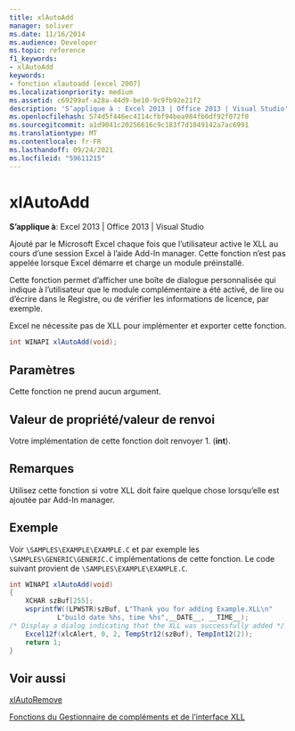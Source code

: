 ```yaml
---
title: xlAutoAdd
manager: soliver
ms.date: 11/16/2014
ms.audience: Developer
ms.topic: reference
f1_keywords:
- xlAutoAdd
keywords:
- fonction xlautoadd [excel 2007]
ms.localizationpriority: medium
ms.assetid: c69299af-a28a-44d9-be10-9c9fb92e21f2
description: 'S’applique à : Excel 2013 | Office 2013 | Visual Studio'
ms.openlocfilehash: 574d5f446ec4114cfbf94bea984fb0df92f072f0
ms.sourcegitcommit: a1d9041c20256616c9c183f7d1049142a7ac6991
ms.translationtype: MT
ms.contentlocale: fr-FR
ms.lasthandoff: 09/24/2021
ms.locfileid: "59611215"
---
```

# <a name="xlautoadd"></a>xlAutoAdd

 **S’applique à**: Excel 2013 | Office 2013 | Visual Studio 
  
Ajouté par le Microsoft Excel chaque fois que l’utilisateur active le XLL au cours d’une session Excel à l’aide Add-In manager. Cette fonction n’est pas appelée lorsque Excel démarre et charge un module préinstallé.
  
Cette fonction permet d’afficher une boîte de dialogue personnalisée qui indique à l’utilisateur que le module complémentaire a été activé, de lire ou d’écrire dans le Registre, ou de vérifier les informations de licence, par exemple.
  
Excel ne nécessite pas de XLL pour implémenter et exporter cette fonction.
  
```cs
int WINAPI xlAutoAdd(void);
```

## <a name="parameters"></a>Paramètres

Cette fonction ne prend aucun argument.
  
## <a name="property-valuereturn-value"></a>Valeur de propriété/valeur de renvoi

Votre implémentation de cette fonction doit renvoyer 1. (**int**).
  
## <a name="remarks"></a>Remarques

Utilisez cette fonction si votre XLL doit faire quelque chose lorsqu’elle est ajoutée par Add-In manager.
  
## <a name="example"></a>Exemple

Voir  `\SAMPLES\EXAMPLE\EXAMPLE.C` et par exemple les  `\SAMPLES\GENERIC\GENERIC.C` implémentations de cette fonction. Le code suivant provient de `\SAMPLES\EXAMPLE\EXAMPLE.C`.
  
```cs
int WINAPI xlAutoAdd(void)
{
    XCHAR szBuf[255];
    wsprintfW((LPWSTR)szBuf, L"Thank you for adding Example.XLL\n"
            L"build date %hs, time %hs",__DATE__, __TIME__);
/* Display a dialog indicating that the XLL was successfully added */
    Excel12f(xlcAlert, 0, 2, TempStr12(szBuf), TempInt12(2));
    return 1;
}
```

## <a name="see-also"></a>Voir aussi



[xlAutoRemove](xlautoremove.md)


[Fonctions du Gestionnaire de compléments et de l’interface XLL](add-in-manager-and-xll-interface-functions.md)

